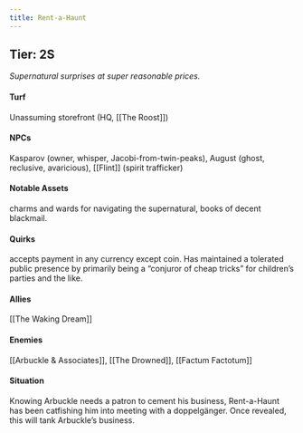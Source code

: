 ```yaml
---
title: Rent-a-Haunt
---
```


## Tier: 2S
*Supernatural surprises at super reasonable prices.*

#### **Turf**
Unassuming storefront (HQ, [[The Roost]])

#### **NPCs**
Kasparov (owner, whisper, Jacobi-from-twin-peaks), August (ghost, reclusive, avaricious), [[Flint]] (spirit trafficker)

#### **Notable Assets**
charms and wards for navigating the supernatural, books of decent blackmail. 

#### **Quirks**
accepts payment in any currency except coin. Has maintained a tolerated public presence by primarily being a “conjuror of cheap tricks” for children’s parties and the like. 

#### **Allies**
[[The Waking Dream]]

#### **Enemies**
[[Arbuckle & Associates]], [[The Drowned]], [[Factum Factotum]]

#### **Situation**
Knowing Arbuckle needs a patron to cement his business, Rent-a-Haunt has been catfishing him into meeting with a doppelgänger. Once revealed, this will tank Arbuckle’s business.